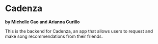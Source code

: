# Cadenza
 **by Michelle Gao and Arianna Curillo**
 
 This is the backend for Cadenza, an app that allows users to request and make song recommendations from their friends. 
